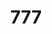 ---
ee_id: '88'
site: '1'
type: '2'
long_id: 2011-019 777
url: 2011-019-777
year: '2011'
medium: Temporary reversal of the Whitney's photography policy
commission: 'Comissioned by Whitney Museum of American Art, New York, for Cory Arcangel:
  Pro Tools'
add_credit:
dims:
pitch: "​Reversed Museum photo policy\n\n"
ps: "I told the Whitney that ppl could take pics of my show. \n\n"
live_url: http://www.flickr.com/search/?q=cory%20arcangel%20pro%20tools
related:
title: '777'
youtube:
imgs: "{filedir_1}777-2011-019-detail-2-database-ih.jpg"
subheading:
year2: '2011'
download:
add_credits:
related_code:
! '':
layout: things-i-made
---